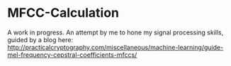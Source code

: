 # MFCC-Calculation
A work in progress. An attempt by me to hone my signal processing skills, guided by a blog here: http://practicalcryptography.com/miscellaneous/machine-learning/guide-mel-frequency-cepstral-coefficients-mfccs/
